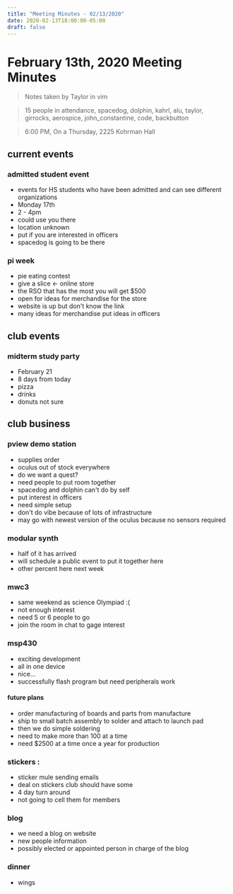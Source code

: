 ```yaml
---
title: "Meeting Minutes - 02/13/2020"
date: 2020-02-13T18:00:00-05:00
draft: false
---
```


# February 13th, 2020 Meeting Minutes
> Notes taken by Taylor in vim

> 15 people in attendance, spacedog, dolphin, kahrl, alu, taylor, girrocks, aerospice, john_constantine, code, backbutton

> 6:00 PM, On a Thursday, 2225 Kohrman Hall

## current events

### admitted student event
-  events for HS students who have been admitted and can see different  organizations
- Monday 17th
- 2 - 4pm
- could use you there
- location unknown 
- put if you are interested in officers
- spacedog is going to be there

### pi week
- pie eating contest
- give a slice <- online store
- the RSO that has the most you will get $500
- open for ideas for merchandise for the store
- website is up but don't know the link
- many ideas for merchandise  put ideas in officers

## club events

### midterm study party
- February 21
- 8 days from today
- pizza
- drinks 
- donuts not sure

## club business

### pview demo station
- supplies order
- oculus out of stock everywhere
- do we want a quest?
- need people to put room together
- spacedog and dolphin can't do by self
- put interest in officers
- need simple setup 
- don't do vibe because of lots of infrastructure
- may go with newest version of the oculus because no sensors required

### modular synth
- half of it has arrived
- will schedule a public event to put it together here
- other percent here next week

### mwc3
- same weekend as science Olympiad :(
-  not enough interest
-  need 5 or 6 people to go
-   join the room in chat to gage interest

### msp430
- exciting development 
-  all in one device
-  nice... 
- successfully flash program but need peripherals work

####  future plans
- order manufacturing of boards and parts from manufacture
- ship to small batch assembly to solder and attach to launch pad
- then we do simple soldering
- need to make more than 100 at a time
- need $2500 at a time once a year for production

### stickers :
- sticker mule sending emails
- deal on  stickers club should have some
- 4 day turn around
-  not going to cell them for members

### blog 
- we need a blog on website
-  new people information 
-  possibly elected or appointed person in charge of the blog

### dinner
- wings


